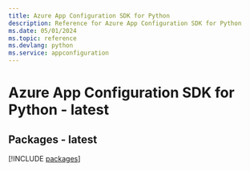 ```yaml
---
title: Azure App Configuration SDK for Python
description: Reference for Azure App Configuration SDK for Python
ms.date: 05/01/2024
ms.topic: reference
ms.devlang: python
ms.service: appconfiguration
---
```

# Azure App Configuration SDK for Python - latest
## Packages - latest
[!INCLUDE [packages](app-configuration-index.md)]